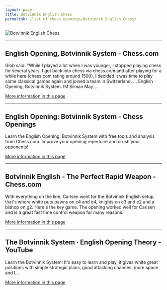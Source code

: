 ```yaml
---
layout: page
title: Botvinnik English Chess
permalink: /list_of_chess_openings/Botvinnik_English_Chess/
---
```


![Botvinnik English Chess](https://www.thechesswebsite.com/wp-content/uploads/2024/03/1-botvinnikmp4-e1718391084902.webp)

---

## English Opening, Botvinnik System - Chess.com

Glob said: "While I played a lot when I was younger, I stopped playing chess for several years. I got back into chess via chess.com and after playing for a while here (chess.com rating around 1500), I decided it was time to play some classical games again and joined a team in Switzerland. ... English Opening, Botvinnik System. IM Silman May ...

[More information in this page](https://www.chess.com/article/view/english-opening-botvinnik-system)

---

## English Opening: Botvinnik System - Chess Openings

Learn the English Opening: Botvinnik System with free tools and analysis from Chess.com. Improve your opening repertoire and crush your opponents!

[More information in this page](https://www.chess.com/openings/English-Opening-Botvinnik-System)

---

## Botvinnik English - The Perfect Rapid Weapon - Chess.com

With everything on the line, Carlsen went for the Botvinnik English setup, that's where white puts pawns on c4 and e4, knights on c3 and e2 and a bishop on g2. Here's the key game. The opening worked well for Carlsen and is a great fast time control weapon for many reasons.

[More information in this page](https://www.chess.com/blog/CoachJKane/botvinik-english-the-perfect-rapid-weapon)

---

## The Botvinnik System · English Opening Theory - YouTube

Learn the Botvinnik System! It's easy to learn and play, it gives white great positions with simple strategic plans, good attacking chances, more space and l...

[More information in this page](https://www.youtube.com/watch?v=Af06rSpt1xM)

